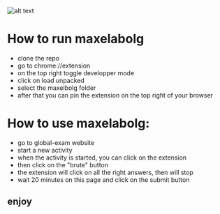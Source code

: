 ![alt text](https://cdn.discordapp.com/attachments/959451689264500767/1053263164235599952/Untitled.png)

# How to run maxelabolg

- clone the repo
- go to chrome://extension
- on the top right toggle developper mode
- click on load unpacked
- select the maxelbolg folder
- after that you can pin the extension on the top right of your browser


# How to use maxelabolg:

- go to global-exam website
- start a new activity
- when the activity is started, you can click on the extension
- then click on the "brute" button
- the extension will click on all the right answers, then will stop
- wait 20 minutes on this page and click on the submit button


## enjoy